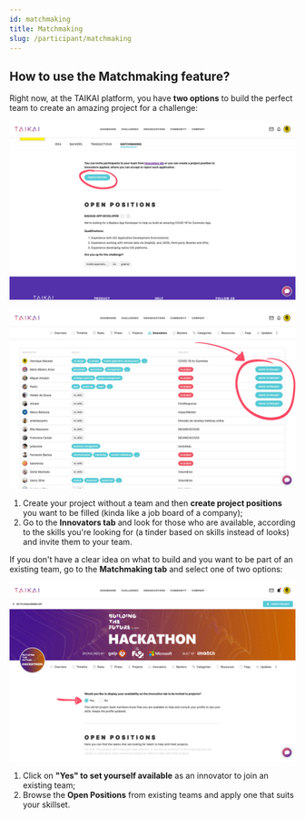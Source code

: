 ```yaml
---
id: matchmaking
title: Matchmaking
slug: /participant/matchmaking
---
```


## How to use the Matchmaking feature?

Right now, at the TAIKAI platform, you have **two options** to build the perfect team to create an amazing project for a challenge:

![img](../../static/img/participant/matchmaking-01.jpg)

![img](../../static/img/participant/matchmaking-02.jpg)

1. Create your project without a team and then **create project positions** you want to be filled (kinda like a job board of a company);
2. Go to the **Innovators tab** and look for those who are available, according to the skills you're looking for (a tinder based on skills instead of looks) and invite them to your team.

If you don't have a clear idea on what to build and you want to be part of an existing team, go to the **Matchmaking tab** and select one of two options:

![img](../../static/img/participant/matchmaking-03.jpg)

1. Click on **"Yes" to set yourself available** as an innovator to join an existing team;
2. Browse the **Open Positions** from existing teams and apply one that suits your skillset.